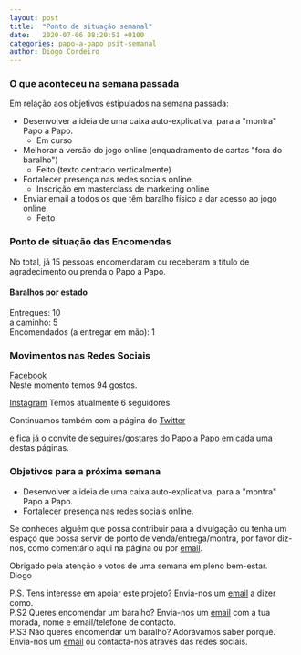 ```yaml
---
layout: post
title:  "Ponto de situação semanal"
date:   2020-07-06 08:20:51 +0100
categories: papo-a-papo psit-semanal
author: Diogo Cordeiro
---
```


### O que aconteceu na semana passada

Em relação aos objetivos estipulados na semana passada:  

- Desenvolver a ideia de uma caixa auto-explicativa, para a "montra" Papo a Papo.
  - Em curso
- Melhorar a versão do jogo online (enquadramento de cartas "fora do baralho")
  - Feito (texto centrado verticalmente)
- Fortalecer presença nas redes sociais online.
  - Inscrição em masterclass de marketing online
- Enviar email a todos os que têm baralho físico a dar acesso ao jogo online.
  - Feito

### Ponto de situação das Encomendas

No total, já 15 pessoas encomendaram ou receberam a título de agradecimento ou prenda o Papo a Papo.

#### Baralhos por estado

Entregues: 10  
a caminho: 5  
Encomendados (a entregar em mão): 1


### Movimentos nas Redes Sociais

[Facebook][papo-a-papo-fb]  
Neste momento temos 94 gostos.  

[Instagram][papo-a-papo-insta]
Temos atualmente 6 seguidores.


Continuamos também com a página do [Twitter][papo-a-papo-twt]  

e fica já o convite de seguires/gostares do Papo a Papo em cada uma destas páginas.


### Objetivos para a próxima semana  

- Desenvolver a ideia de uma caixa auto-explicativa, para a "montra" Papo a Papo.
- Fortalecer presença nas redes sociais online.


Se conheces alguém que possa contribuir para a divulgação ou tenha um espaço que possa servir de ponto de venda/entrega/montra, por favor diz-nos, como comentário aqui na página ou por [email][papo-a-papo-email].


Obrigado pela atenção e votos de uma semana em pleno bem-estar.  
Diogo
  
P.S. Tens interesse em apoiar este projeto? Envia-nos um [email][papo-a-papo-email] a dizer como.  
P.S2 Queres encomendar um baralho? Envia-nos um [email][papo-a-papo-email] com a tua morada, nome e email/telefone de contacto.  
P.S3 Não queres encomendar um baralho? Adorávamos saber porquê. Envia-nos um [email][papo-a-papo-email] ou contacta-nos através das redes sociais.

[proposito-principios]: /papo-a-papo/lancamento/2020/06/07/Proposito-Principios-Caracteristicas-e-Forma-de-Jogar.html
[historia-e-agradecimentos]: /papo-a-papo/lancamento/2020/05/24/Historia-e-Agradecimentos.html
[papo-a-papo-jogo]: /game/jogo.html
[papo-a-papo-site]: https://www.papoapapo.com
[papo-a-papo-fb]: https://facebook.com/papoapapo2020
[papo-a-papo-insta]: https://instagram.com/papoapapo2020
[papo-a-papo-twt]: https://twitter.com/papoapapo
[papo-a-papo-email]:mailto:papoapapo2020@gmail.com
[email-joana]:mailto:jmatiasribeiro@gmail.com

